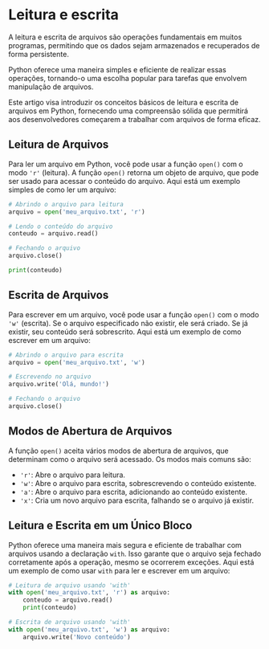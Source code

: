 # Leitura e escrita


A leitura e escrita de arquivos são operações fundamentais em muitos programas, permitindo que os dados sejam armazenados e recuperados de forma persistente.

Python oferece uma maneira simples e eficiente de realizar essas operações, tornando-o uma escolha popular para tarefas que envolvem manipulação de arquivos.

Este artigo visa introduzir os conceitos básicos de leitura e escrita de arquivos em Python, fornecendo uma compreensão sólida que permitirá aos desenvolvedores começarem a trabalhar com arquivos de forma eficaz.

## Leitura de Arquivos

Para ler um arquivo em Python, você pode usar a função `open()` com o modo `'r'` (leitura). A função `open()` retorna um objeto de arquivo, que pode ser usado para acessar o conteúdo do arquivo. Aqui está um exemplo simples de como ler um arquivo:

```python
# Abrindo o arquivo para leitura
arquivo = open('meu_arquivo.txt', 'r')

# Lendo o conteúdo do arquivo
conteudo = arquivo.read()

# Fechando o arquivo
arquivo.close()

print(conteudo)
```

## Escrita de Arquivos

Para escrever em um arquivo, você pode usar a função `open()` com o modo `'w'` (escrita). Se o arquivo especificado não existir, ele será criado. Se já existir, seu conteúdo será sobrescrito. Aqui está um exemplo de como escrever em um arquivo:

```python
# Abrindo o arquivo para escrita
arquivo = open('meu_arquivo.txt', 'w')

# Escrevendo no arquivo
arquivo.write('Olá, mundo!')

# Fechando o arquivo
arquivo.close()
```

## Modos de Abertura de Arquivos

A função `open()` aceita vários modos de abertura de arquivos, que determinam como o arquivo será acessado. Os modos mais comuns são:

- `'r'`: Abre o arquivo para leitura.
- `'w'`: Abre o arquivo para escrita, sobrescrevendo o conteúdo existente.
- `'a'`: Abre o arquivo para escrita, adicionando ao conteúdo existente.
- `'x'`: Cria um novo arquivo para escrita, falhando se o arquivo já existir.

## Leitura e Escrita em um Único Bloco

Python oferece uma maneira mais segura e eficiente de trabalhar com arquivos usando a declaração `with`. Isso garante que o arquivo seja fechado corretamente após a operação, mesmo se ocorrerem exceções. Aqui está um exemplo de como usar `with` para ler e escrever em um arquivo:

```python
# Leitura de arquivo usando 'with'
with open('meu_arquivo.txt', 'r') as arquivo:
    conteudo = arquivo.read()
    print(conteudo)

# Escrita de arquivo usando 'with'
with open('meu_arquivo.txt', 'w') as arquivo:
    arquivo.write('Novo conteúdo')
```
